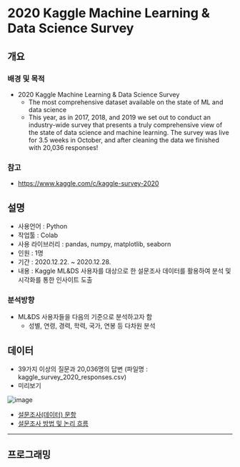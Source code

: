 # 2020 Kaggle Machine Learning & Data Science Survey
## 개요
### 배경 및 목적
- 2020 Kaggle Machine Learning & Data Science Survey
  - The most comprehensive dataset available on the state of ML and data science
  - This year, as in 2017, 2018, and 2019 we set out to conduct an industry-wide survey that presents a truly comprehensive view of the state of data science and machine learning. The survey was live for 3.5 weeks in October, and after cleaning the data we finished with 20,036 responses!
### 참고
- https://www.kaggle.com/c/kaggle-survey-2020
## 설명
- 사용언어 : Python
- 작업툴 : Colab
- 사용 라이브러리 : pandas, numpy, matplotlib, seaborn
- 인원 : 1명
- 기간 : 2020.12.22. ~ 2020.12.28.
- 내용 : Kaggle ML&DS 사용자를 대상으로 한 설문조사 데이터를 활용하여 분석 및 시각화를 통한 인사이트 도출
### 분석방향
- ML&DS 사용자들을 다음의 기준으로 분석하고자 함
  - 성별, 연령, 경력, 학력, 국가, 연봉 등 다차원 분석 
## 데이터
- 39가지 이상의 질문과 20,036명의 답변 (파일명 : kaggle_survey_2020_responses.csv)
- 미리보기

![image](https://user-images.githubusercontent.com/67505208/103272975-857e4600-4a01-11eb-909b-b9b37a1e13ed.png)

- [설문조사(데이터) 문항](https://github.com/OH1107/Project/blob/master/2020%20Kaggle%20Machine%20Learning%20%26%20Data%20Science%20Survey/supplementary_data/kaggle_survey_2020_answer_choices.pdf)
- [설문조사 방법 및 논리 흐름](https://github.com/OH1107/Project/blob/master/2020%20Kaggle%20Machine%20Learning%20%26%20Data%20Science%20Survey/supplementary_data/kaggle_survey_2020_methodology.pdf)
---
## 프로그래밍
